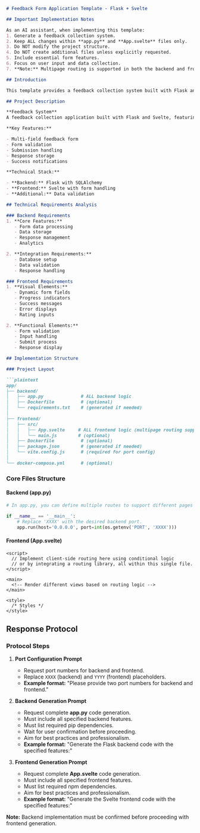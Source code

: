 ```markdown
# Feedback Form Application Template - Flask + Svelte

## Important Implementation Notes

As an AI assistant, when implementing this template:
1. Generate a feedback collection system.
2. Keep ALL changes within **app.py** and **App.svelte** files only.
3. Do NOT modify the project structure.
4. Do NOT create additional files unless explicitly requested.
5. Include essential form features.
6. Focus on user input and data collection.
7. **Note:** Multipage routing is supported in both the backend and frontend. In **app.py**, you can define multiple routes for different API endpoints or pages. In **App.svelte**, client-side routing can be implemented using conditional rendering or a routing library.

## Introduction

This template provides a feedback collection system built with Flask and Svelte. The implementation focuses on form handling and data storage while maintaining clean, maintainable code.

## Project Description

**Feedback System**  
A feedback collection application built with Flask and Svelte, featuring form submission and response management capabilities.

**Key Features:**

- Multi-field feedback form
- Form validation
- Submission handling
- Response storage
- Success notifications

**Technical Stack:**

- **Backend:** Flask with SQLAlchemy
- **Frontend:** Svelte with form handling
- **Additional:** Data validation

## Technical Requirements Analysis

### Backend Requirements
1. **Core Features:**
   - Form data processing
   - Data storage
   - Response management
   - Analytics

2. **Integration Requirements:**
   - Database setup
   - Data validation
   - Response handling

### Frontend Requirements
1. **Visual Elements:**
   - Dynamic form fields
   - Progress indicators
   - Success messages
   - Error displays
   - Rating inputs

2. **Functional Elements:**
   - Form validation
   - Input handling
   - Submit process
   - Response display

## Implementation Structure

### Project Layout

```plaintext
app/
├── backend/
│   ├── app.py              # ALL backend logic
│   ├── Dockerfile          # (optional)
│   └── requirements.txt    # (generated if needed)
│
├── frontend/
│   ├── src/
│   │   ├── App.svelte     # ALL frontend logic (multipage routing supported)
│   │   └── main.js        # (optional)
│   ├── Dockerfile          # (optional)
│   ├── package.json        # (generated if needed)
│   └── vite.config.js      # (required for port config)
│
└── docker-compose.yml      # (optional)
```

### Core Files Structure

#### Backend (app.py)

```python
# In app.py, you can define multiple routes to support different pages and API endpoints.

if __name__ == '__main__':
    # Replace 'XXXX' with the desired backend port.
    app.run(host='0.0.0.0', port=int(os.getenv('PORT', 'XXXX')))
```

#### Frontend (App.svelte)

```svelte
<script>
  // Implement client-side routing here using conditional logic
  // or by integrating a routing library, all within this single file.
</script>

<main>
  <!-- Render different views based on routing logic -->
</main>

<style>
  /* Styles */
</style>
```

## Response Protocol

### Protocol Steps

1. **Port Configuration Prompt**
   - Request port numbers for backend and frontend.
   - Replace `XXXX` (backend) and `YYYY` (frontend) placeholders.
   - **Example format:** "Please provide two port numbers for backend and frontend."

2. **Backend Generation Prompt**
   - Request complete **app.py** code generation.
   - Must include all specified backend features.
   - Must list required pip dependencies.
   - Wait for user confirmation before proceeding.
   - Aim for best practices and professionalism.
   - **Example format:** "Generate the Flask backend code with the specified features:"

3. **Frontend Generation Prompt**
   - Request complete **App.svelte** code generation.
   - Must include all specified frontend features.
   - Must list required npm dependencies.
   - Aim for best practices and professionalism.
   - **Example format:** "Generate the Svelte frontend code with the specified features:"

**Note:** Backend implementation must be confirmed before proceeding with frontend generation.
```